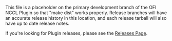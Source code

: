 This file is a placeholder on the primary development branch of the
OFI NCCL Plugin so that "make dist" works properly.  Release branches
will have an accurate release history in this location, and each
release tarball will also have up to date release notes.

If you're looking for Plugin releases, please see the [Releases
Page](https://github.com/aws/aws-ofi-nccl/releases).
